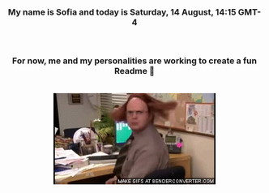 


<div align="center">
<h3 >My name is Sofia and today is Saturday, 14 August, 14:15 GMT-4</h3><br>
<h3 >For now, me and my personalities are working to create a fun Readme 👋
</h3><br>
<img src='img/dwight.gif' alt='working...'/>
</div>
